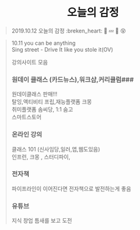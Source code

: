 <h1 align="center">오늘의 감정</h1>

> 2019.10.12 오늘의 감정
> :breken_heart: :dizzy: :zzz: :blue_heart: :dizzy_face:

>10.11 you can be anything  
>Sing street - Drive It like you stole it(OV)  
> 
>강의사이트 모음  
> ### 원데이 클래스 (카드뉴스),워크샵,커리큘럼###  
> 원데이클래스 판매!!!  
> 탈잉,액티비티 프립,재능플랫폼 크몽  
> 취미플랫폼 솜씨당, 1:1 숨고  
> 스마트스토어  
> ### 온라인 강의 ###  
> 클래스 101 (신사임당,일러,앱,웹도있음)  
> 인프런, 크몽 , 스터디파이,  
> ### 전자책 ###  
> 파이프라인이 이어진다면 전자책으로 발전하는게 좋음  
> ### 유튜브 ###  
> 지식 창업 틈새를 보고 도전  